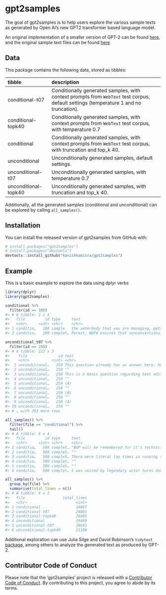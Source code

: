
<!-- README.md is generated from README.Rmd. Please edit that file -->

# gpt2samples

The goal of gpt2samples is to help users explore the various sample
texts as generated by Open AI’s new GPT2 transformer based language
model.

An original implementation of a smaller version of GPT-2 can be found
[here](https://github.com/openai/gpt-2), and the original sample text
files can be found
[here](https://github.com/openai/gpt-2/tree/master/gpt-2-samples).

## Data

This package contains the following data, stored as
tibbles:

| tibble               | description                                                                                                                           |
| :------------------- | :------------------------------------------------------------------------------------------------------------------------------------ |
| conditional-t07      | Conditionally generated samples, with context prompts from `WebText` test corpus, default settings (temperature 1 and no truncation). |
| conditional-topk40   | Conditionally generated samples, with context prompts from `WebText` test corpus, with temperature 0.7                                |
| conditional          | Conditionally generated samples, with context prompts from `WebText` test corpus, with truncation and top\_k 40.                      |
| unconditional        | Unconditionally generated samples, default settings.                                                                                  |
| unconditional-t07    | Unconditionally generated samples, with temperature 0.7                                                                               |
| unconditional-topk40 | Unconditionally generated samples, with truncation and top\_k 40.                                                                     |

Additionally, all the generated samples (conditional and unconditional)
can be explored by calling
`all_samples()`.

## Installation

<!-- You can install the released version of gpt2samples from [CRAN](https://CRAN.R-project.org) with:-->

You can install the released version of gpt2samples from GitHub with:

``` r
# install.packages("gpt2samples")
# install.packages("devtools")
devtools::install_github("kanishkamisra/gpt2samples")
```

## Example

This is a basic example to explore the data using dplyr verbs

``` r
library(dplyr)
library(gpt2samples)

conditional %>%
  filter(id == 100)
#> # A tibble: 2 x 4
#>   file         id type     text                                            
#>   <chr>     <int> <chr>    <chr>                                           
#> 1 conditio…   100 sample   the waterbody that you are managing, getting pr…
#> 2 conditio…   100 complet… Permit, WDFW ensures that nonconventional child…

unconditional_t07 %>%
  filter(id == 250)
#> # A tibble: 213 x 3
#>    file              id text                                               
#>    <chr>          <int> <chr>                                              
#>  1 unconditional…   250 This question already has an answer here: How do I…
#>  2 unconditional…   250 ""                                                 
#>  3 unconditional…   250 This is a basic question regarding text editing. T…
#>  4 unconditional…   250 ""                                                 
#>  5 unconditional…   250 (A)                                                
#>  6 unconditional…   250 ""                                                 
#>  7 unconditional…   250 (B)                                                
#>  8 unconditional…   250 ""                                                 
#>  9 unconditional…   250 (A)                                                
#> 10 unconditional…   250 ""                                                 
#> # … with 203 more rows

all_samples() %>%
  filter(file == "conditional") %>%
  tail()
#> # A tibble: 6 x 4
#>   file         id type     text                                            
#>   <chr>     <int> <chr>    <chr>                                           
#> 1 conditio…   500 complet… "BOP will be remembered for it's technically in…
#> 2 conditio…   500 complet… ""                                              
#> 3 conditio…   500 complet… There were literal lap times in running the wat…
#> 4 conditio…   500 complet… ""                                              
#> 5 conditio…   500 complet… ""                                              
#> 6 conditio…   500 complet… I was voiced by legendary actor turns down play…

all_samples() %>%
  group_by(file) %>%
  summarise(total_lines = n())
#> # A tibble: 6 x 2
#>   file                 total_lines
#>   <chr>                      <int>
#> 1 conditional                18067
#> 2 conditional-t07            24081
#> 3 conditional-topk40         20405
#> 4 unconditional              19469
#> 5 unconditional-t07          28841
#> 6 unconditional-topk40       21188
```

Additional exploration can use Julia Silge and David Robinson’s
`tidytext`
[package](https://cran.r-project.org/web/packages/tidytext/index.html),
among others to analyze the generated text as produced by GPT-2.

## Contributor Code of Conduct

Please note that the ‘gpt2samples’ project is released with a
[Contributor Code of Conduct](CODE_OF_CONDUCT.md). By contributing to
this project, you agree to abide by its terms.
